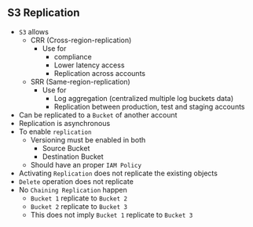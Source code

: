 ## S3 Replication

- `S3` allows
  - CRR (Cross-region-replication)
    - Use for
      - compliance
      - Lower latency access
      - Replication across accounts
  - SRR (Same-region-replication)
    - Use for
      - Log aggregation (centralized multiple log buckets data)
      - Replication between production, test and staging accounts
- Can be replicated to a `Bucket` of another account
- Replication is asynchronous
- To enable `replication`
  - Versioning must be enabled in both
    - Source Bucket
    - Destination Bucket
  - Should have an proper `IAM Policy`
- Activating `Replication` does not replicate the existing objects
- `Delete` operation does not replicate
- No `Chaining Replication` happen
  - `Bucket 1` replicate to `Bucket 2`
  - `Bucket 2` replicate to `Bucket 3`
  - This does not imply `Bucket 1` replicate to `Bucket 3`
